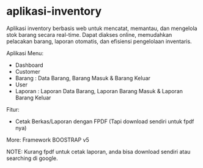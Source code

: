 # aplikasi-inventory
Aplikasi inventory berbasis web untuk mencatat, memantau, dan mengelola stok barang secara real-time. Dapat diakses online, memudahkan pelacakan barang, laporan otomatis, dan efisiensi pengelolaan inventaris.

Aplikasi Menu:
- Dashboard
- Customer
- Barang : Data Barang, Barang Masuk & Barang Keluar
- User
- Laporan : Laporan Data Barang, Laporan Barang Masuk & Laporan Barang Keluar

Fitur:
- Cetak Berkas/Laporan dengan FPDF (Tapi download sendiri untuk fpdf nya)

More: Framework BOOSTRAP v5

NOTE: Kurang fpdf untuk cetak laporan, anda bisa download sendiri atau searching di google.
